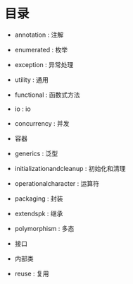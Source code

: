 # 目录
- annotation : 注解
- enumerated : 枚举
- exception : 异常处理
- utility : 通用
- functional : 函数式方法
- io : io
- concurrency : 并发
- 容器
- generics : 泛型


- initializationandcleanup : 初始化和清理
- operationalcharacter : 运算符
- packaging : 封装
- extendspk : 继承
- polymorphism : 多态
- 接口
- 内部类


- reuse : 复用


